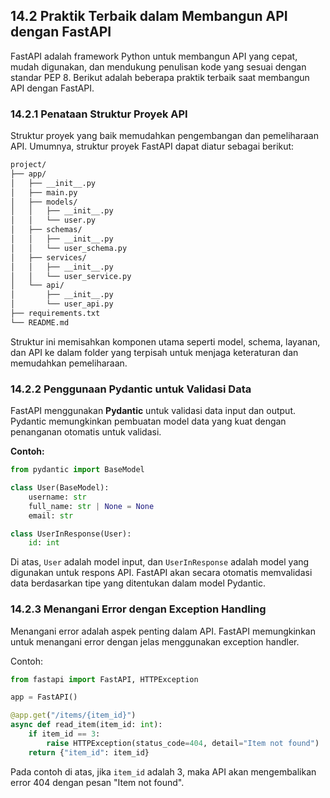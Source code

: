 ## 14.2 Praktik Terbaik dalam Membangun API dengan FastAPI

FastAPI adalah framework Python untuk membangun API yang cepat, mudah digunakan, dan mendukung penulisan kode yang sesuai dengan standar PEP 8. Berikut adalah beberapa praktik terbaik saat membangun API dengan FastAPI.

### 14.2.1 Penataan Struktur Proyek API

Struktur proyek yang baik memudahkan pengembangan dan pemeliharaan API. Umumnya, struktur proyek FastAPI dapat diatur sebagai berikut:

```markdown
project/
├── app/
│   ├── __init__.py
│   ├── main.py
│   ├── models/
│   │   ├── __init__.py
│   │   └── user.py
│   ├── schemas/
│   │   ├── __init__.py
│   │   └── user_schema.py
│   ├── services/
│   │   ├── __init__.py
│   │   └── user_service.py
│   └── api/
│       ├── __init__.py
│       └── user_api.py
├── requirements.txt
└── README.md

```

Struktur ini memisahkan komponen utama seperti model, schema, layanan, dan API ke dalam folder yang terpisah untuk menjaga keteraturan dan memudahkan pemeliharaan.

### 14.2.2 Penggunaan Pydantic untuk Validasi Data

FastAPI menggunakan **Pydantic** untuk validasi data input dan output. Pydantic memungkinkan pembuatan model data yang kuat dengan penanganan otomatis untuk validasi.

**Contoh:**

```python
from pydantic import BaseModel

class User(BaseModel):
    username: str
    full_name: str | None = None
    email: str

class UserInResponse(User):
    id: int

```

Di atas, `User` adalah model input, dan `UserInResponse` adalah model yang digunakan untuk respons API. FastAPI akan secara otomatis memvalidasi data berdasarkan tipe yang ditentukan dalam model Pydantic.

### 14.2.3 Menangani Error dengan Exception Handling

Menangani error adalah aspek penting dalam API. FastAPI memungkinkan untuk menangani error dengan jelas menggunakan exception handler.

Contoh:

```python
from fastapi import FastAPI, HTTPException

app = FastAPI()

@app.get("/items/{item_id}")
async def read_item(item_id: int):
    if item_id == 3:
        raise HTTPException(status_code=404, detail="Item not found")
    return {"item_id": item_id}

```

Pada contoh di atas, jika `item_id` adalah 3, maka API akan mengembalikan error 404 dengan pesan "Item not found".